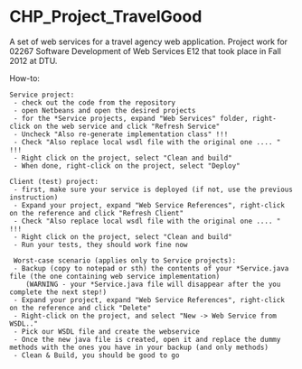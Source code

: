CHP_Project_TravelGood
======================

A set of web services for a travel agency web application. Project work for 02267 Software Development of Web Services E12 that took place in Fall 2012 at DTU.

How-to:

	Service project:
	 - check out the code from the repository
	 - open Netbeans and open the desired projects
	 - for the *Service projects, expand "Web Services" folder, right-click on the web service and click "Refresh Service"
	 - Uncheck "Also re-generate implementation class" !!!
	 - Check "Also replace local wsdl file with the original one .... " !!!
	 - Right click on the project, select "Clean and build"
	 - When done, right-click on the project, select "Deploy"
	 
	Client (test) project:
	 - first, make sure your service is deployed (if not, use the previous instruction)
	 - Expand your project, expand "Web Service References", right-click on the reference and click "Refresh Client"
	 - Check "Also replace local wsdl file with the original one .... " !!! 
	 - Right click on the project, select "Clean and build"
	 - Run your tests, they should work fine now
	 
	 Worst-case scenario (applies only to Service projects):
	 - Backup (copy to notepad or sth) the contents of your *Service.java file (the one containing web service implementation)
	 	(WARNING - your *Service.java file will disappear after the you complete the next step!)
	 - Expand your project, expand "Web Service References", right-click on the reference and click "Delete"
	 - Right-click on the project, and select "New -> Web Service from WSDL.."
	 - Pick our WSDL file and create the webservice
	 - Once the new java file is created, open it and replace the dummy methods with the ones you have in your backup (and only methods)
	 - Clean & Build, you should be good to go
 